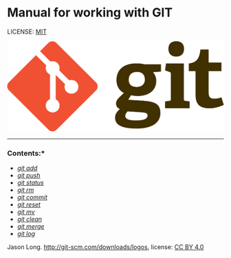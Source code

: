 # Manual for working with GIT

LICENSE: [MIT](license.md)

![](./Git-logo.png)


---
### Contents:*
 + *[git add](./add.md)*
 + *[git push](./push.md)*
 + *[git status](./status.md)*
 + *[git rm](./rm.md)*
 + *[git commit](./commit.md)*
 + *[git reset](./reset.md)*
 + *[git mv](./mv.md)*
 + *[git clean](./clean.md)*
 + *[git merge](./merge.md)*
 + *[git log](./log.md)*


                                
Jason Long. http://git-scm.com/downloads/logos,
license: [CC BY 4.0](https://creativecommons.org/licenses/by/4.0/)